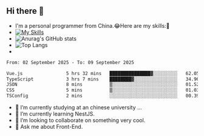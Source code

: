 ## Hi there 👋
- I'm a personal programmer from China.😂Here are my skills:🤔
- [![My Skills](https://skillicons.dev/icons?i=js,html,css,vue,typescript,java,golang)](https://skillicons.dev)
- ![Anurag's GitHub stats](https://github-readme-stats.vercel.app/api?username=FluffyChi-Xing&count_private=true&show_icons=true&theme=radical)
- ![Top Langs](https://github-readme-stats.vercel.app/api/top-langs/?username=FluffyChi-Xing)
- <!--START_SECTION:waka-->

```txt
From: 02 September 2025 - To: 09 September 2025

Vue.js                5 hrs 32 mins   ███████████████▓░░░░░░░░░   62.05 %
TypeScript            3 hrs 7 mins    ████████▓░░░░░░░░░░░░░░░░   34.96 %
JSON                  8 mins          ▒░░░░░░░░░░░░░░░░░░░░░░░░   01.52 %
CSS                   5 mins          ▒░░░░░░░░░░░░░░░░░░░░░░░░   01.03 %
TSConfig              2 mins          ░░░░░░░░░░░░░░░░░░░░░░░░░   00.39 %
```

<!--END_SECTION:waka-->
- 🔭 I’m currently studying at an chinese university ...
- 🌱 I’m currently learning NestJS.
- 👯 I’m looking to collaborate on something very cool.
- 💬 Ask me about Front-End.
